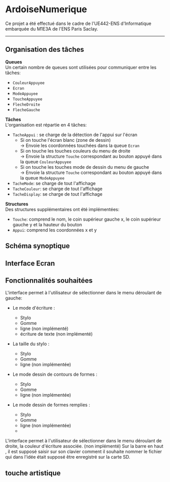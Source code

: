 # ArdoiseNumerique
Ce projet a été effectué dans le cadre de l'UE442-ENS d'Informatique embarquée du M1E3A de l'ENS Paris Saclay.

---
## Organisation des tâches 
**Queues**<br>
Un certain nombre de queues sont utilisées pour communiquer entre les tâches:
- ```CouleurAppuyee```
- ```Ecran```
- ```ModeAppuyee```
- ```ToucheAppuyee```
- ```FlecheDroite```
- ```FlecheGauche```

**Tâches**<br>
L'organisation est répartie en 4 tâches:
- ```TacheAppui``` : se charge de la détection de l'appui sur l'écran<br>
   - Si on touche l'écran blanc (zone de dessin) <br>→ Envoie les coordonnées touchées dans la queue ```Ecran```
  - Si on touche les touches couleurs du menu de droite <br>→ Envoie la structure ```Touche``` correspondant au bouton appuyé dans la queue ```CouleurAppuyee```
  - Si on touche les touches mode de dessin du menu de gauche <br>→ Envoie la structure ```Touche``` correspondant au bouton appuyé dans la queue ```ModeAppuyee```
- ```TacheMode```: se charge de tout l'affichage
-  ```TacheCouleur```: se charge de tout l'affichage
- ```TacheDisplay```: se charge de tout l'affichage

**Structures**<br>
Des structures supplémentaires ont été implémentées:
- ```Touche```: comprend le nom, le coin supérieur gauche x, le coin supérieur gauche y et la hauteur du bouton
- ```Appui```: comprend les coordonnées x et y 
## Schéma synoptique



## Interface Ecran
## Fonctionnalités souhaitées
L'interface permet à l'utilisateur de sélectionner dans le menu déroulant de gauche:
- Le mode d'écriture :
  - Stylo
  - Gomme
  - ligne (non implémenté)
  - écriture de texte (non implémenté)
- La taille du stylo :
  - Stylo
  - Gomme
  - ligne (non implémentée)
 
- Le mode dessin de contours de formes :
  - Stylo
  - Gomme
  - ligne (non implémentée)
 
- Le mode dessin de formes remplies :
  - Stylo
  - Gomme
  - ligne (non implémentée)
  - 
L'interface permet à l'utilisateur de sélectionner dans le menu déroulant de droite, la couleur d'écriture associée.
(non implémenté) Sur la barre en haut , il est supposé saisir sur son clavier comment il souhaite nommer le fichier qui dans l'idée était supposé être enregistré sur la carte SD.

## touche artistique 
